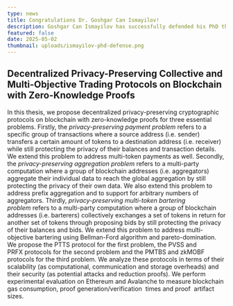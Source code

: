 ```yaml
---
type: news
title: Congratulations Dr. Goshgar Can Ismayilov!
description: Goshgar Can Ismayilov has successfully defended his PhD thesis.
featured: false
date: 2025-05-02
thumbnail: uploads/ismayilov-phd-defense.png
---
```

## Decentralized Privacy-Preserving Collective and Multi-Objective Trading Protocols on Blockchain with Zero-Knowledge Proofs

In this thesis, we propose decentralized privacy-preserving cryptographic protocols on blockchain with zero-knowledge proofs for three essential problems. Firstly, the *privacy-preserving payment problem* refers to a specific group of transactions where a source address (i.e. sender) transfers a certain amount of tokens to a destination address (i.e. receiver) while still protecting the privacy of their balances and transaction details. We extend this problem to address multi-token payments as well. Secondly, the *privacy-preserving aggregation problem* refers to a multi-party computation where a group of blockchain addresses (i.e. aggregators) aggregate their individual data to reach the global aggregation by still protecting the privacy of their own data. We also extend this problem to address prefix aggregation and to support for arbitrary  numbers of aggregators. Thirdly, *privacy-preserving multi-token bartering problem* refers to a multi-party computation where a group of blockchain addresses (i.e. barterers) collectively exchanges a set of tokens in return for another set  of tokens through proposing bids by still protecting the privacy of their balances and bids. We extend this problem to address multi-objective bartering using Bellman-Ford algorithm and pareto-domination. We propose the PTTS protocol for the first problem, the PVSS and PRFX protocols for the second problem and the PMTBS and zkMOBF protocols for the third problem. We analyze these protocols in terms of their scalability (as computational, communication and storage overheads) and their security (as potential attacks and reduction proofs). We perform experimental evaluation on Ethereum and Avalanche to measure blockchain gas consumption, proof generation/verification  times and proof  artifact sizes.
